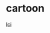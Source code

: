 # cartoon
<a href="https://github.com/regiscoda30/cartoon/blob/MathieuCoynet-patch-1/index.html">Ici</a>
